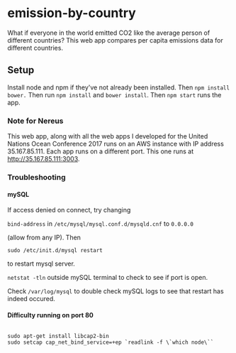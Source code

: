 # emission-by-country

What if everyone in the world emitted CO2 like the average person of different countries? This web app compares per capita emissions data for different countries.

## Setup

Install node and npm if they've not already been installed.
Then `npm install bower.`
Then run `npm install` and `bower install`.
Then `npm start` runs the app.

### Note for Nereus

This web app, along with all the web apps I developed for the United Nations Ocean Conference 2017 runs on an AWS instance with IP address 35.167.85.111. Each app runs on a different port. This one runs at http://35.167.85.111:3003.

### Troubleshooting

#### mySQL
If access denied on connect, try changing

`bind-address` in `/etc/mysql/mysql.conf.d/mysqld.cnf` to `0.0.0.0`

(allow from any IP). Then

`sudo /etc/init.d/mysql restart`

to restart mysql server.

`netstat -tln` outside mySQL terminal to check to see if port is open.

Check `/var/log/mysql` to double check mySQL logs to see that restart has indeed occured.

#### Difficulty running on port 80
<pre><code>
sudo apt-get install libcap2-bin
sudo setcap cap_net_bind_service=+ep `readlink -f \`which node\``
</code></pre>
